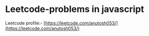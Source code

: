 # Leetcode-problems in javascript

Leetcode profile:- [https://leetcode.com/anutosh053/](https://leetcode.com/anutosh053/)
